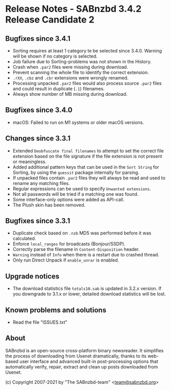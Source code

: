 Release Notes - SABnzbd 3.4.2 Release Candidate 2
=========================================================

## Bugfixes since 3.4.1
- Sorting requires at least 1 category te be selected since 3.4.0.
  Warning will be shown if no category is selected.
- Job failure due to Sorting-problems was not shown in the History.
- Crash when `.par2` files were missing during download.
- Prevent scanning the whole file to identify the correct extension.
- `.rXX`, `.cbz` and `.cbr` extensions were wrongly renamed.
- Processing unpacked `.par2` files would also process source
  `.par2` files and could result in duplicate (`.1`) filenames.
- Always show number of MB missing during download.

## Bugfixes since 3.4.0
- macOS: Failed to run on M1 systems or older macOS versions.

## Changes since 3.3.1
- Extended `Deobfuscate final filenames` to attempt to set the correct 
  file extension based on the file signature if the file extension is 
  not present or meaningless.
- Added additional pattern keys that can be used in the `Sort String`
  for Sorting, by using the `guessit` package internally for parsing.
- If unpacked files contain `.par2` files they will always be read and
  used to rename any matching files.
- Regular expressions can be used to specify `Unwanted extensions`.
- Not all passwords will be tried if a matching one was found.
- Some interface-only options were added as API-call.
- The Plush skin has been removed.

## Bugfixes since 3.3.1
- Duplicate check based on `.nzb` MD5 was performed before it was calculated.
- Enforce `local_ranges` for broadcasts (Bonjour/SSDP).
- Correctly parse the filename in `Content-Disposition` header.
- `Warning` instead of `Info` when there is a restart due to crashed thread.
- Only run Direct Unpack if `enable_unrar` is enabled.

## Upgrade notices
- The download statistics file `totals10.sab` is updated in 3.2.x 
  version. If you downgrade to 3.1.x or lower, detailed download 
  statistics will be lost.

## Known problems and solutions
- Read the file "ISSUES.txt"

## About
  SABnzbd is an open-source cross-platform binary newsreader.
  It simplifies the process of downloading from Usenet dramatically, thanks
  to its web-based user interface and advanced built-in post-processing options
  that automatically verify, repair, extract and clean up posts downloaded
  from Usenet.

  (c) Copyright 2007-2021 by "The SABnzbd-team" \<team@sabnzbd.org\>
